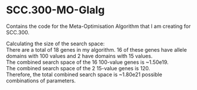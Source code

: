 # SCC.300-MO-GIalg

Contains the code for the Meta-Optimisation Algorithm that I am creating for SCC.300.

Calculating the size of the search space:\
There are a total of 18 genes in my algorithm. 16 of these genes have allele domains with 100 values and 2 have domains with 15 values.\
The combined search space of the 16 100-value genes is ~1.50e19.\
The combined search space of the 2 15-value genes is 120.\
Therefore, the total combined search space is ~1.80e21 possible combinations of parameters.
